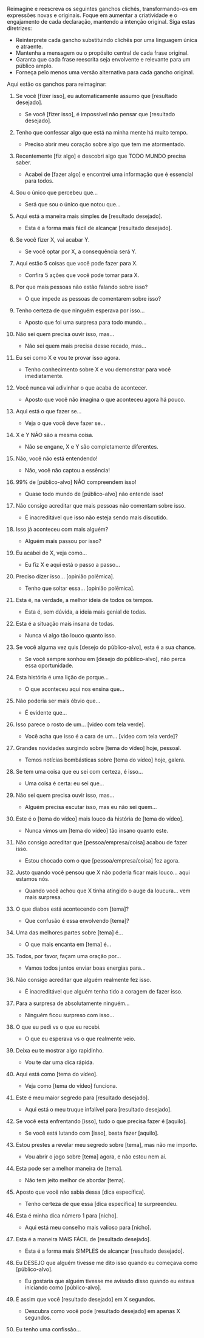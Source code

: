  
Reimagine e reescreva os seguintes ganchos clichês, transformando-os em expressões novas e originais. Foque em aumentar a criatividade e o engajamento de cada declaração, mantendo a intenção original. Siga estas diretrizes:

- Reinterprete cada gancho substituindo clichês por uma linguagem única e atraente.
- Mantenha a mensagem ou o propósito central de cada frase original.
- Garanta que cada frase reescrita seja envolvente e relevante para um público amplo.
- Forneça pelo menos uma versão alternativa para cada gancho original.

Aqui estão os ganchos para reimaginar:

1. Se você [fizer isso], eu automaticamente assumo que [resultado desejado].
   - Se você [fizer isso], é impossível não pensar que [resultado desejado].

2. Tenho que confessar algo que está na minha mente há muito tempo.
   - Preciso abrir meu coração sobre algo que tem me atormentado.

3. Recentemente [fiz algo] e descobri algo que TODO MUNDO precisa saber.
   - Acabei de [fazer algo] e encontrei uma informação que é essencial para todos.

4. Sou o único que percebeu que...
   - Será que sou o único que notou que...

5. Aqui está a maneira mais simples de [resultado desejado].
   - Esta é a forma mais fácil de alcançar [resultado desejado].

6. Se você fizer X, vai acabar Y.
   - Se você optar por X, a consequência será Y.

7. Aqui estão 5 coisas que você pode fazer para X.
   - Confira 5 ações que você pode tomar para X.

8. Por que mais pessoas não estão falando sobre isso?
   - O que impede as pessoas de comentarem sobre isso?

9. Tenho certeza de que ninguém esperava por isso…
   - Aposto que foi uma surpresa para todo mundo…

10. Não sei quem precisa ouvir isso, mas…
    - Não sei quem mais precisa desse recado, mas…

11. Eu sei como X e vou te provar isso agora.
    - Tenho conhecimento sobre X e vou demonstrar para você imediatamente.

12. Você nunca vai adivinhar o que acaba de acontecer.
    - Aposto que você não imagina o que aconteceu agora há pouco.

13. Aqui está o que fazer se…
    - Veja o que você deve fazer se…

14. X e Y NÃO são a mesma coisa.
    - Não se engane, X e Y são completamente diferentes.

15. Não, você não está entendendo!
    - Não, você não captou a essência!

16. 99% de [público-alvo] NÃO compreendem isso!
    - Quase todo mundo de [público-alvo] não entende isso!

17. Não consigo acreditar que mais pessoas não comentam sobre isso.
    - É inacreditável que isso não esteja sendo mais discutido.

18. Isso já aconteceu com mais alguém?
    - Alguém mais passou por isso?

19. Eu acabei de X, veja como…
    - Eu fiz X e aqui está o passo a passo…

20. Preciso dizer isso… [opinião polêmica].
    - Tenho que soltar essa… [opinião polêmica].

21. Esta é, na verdade, a melhor ideia de todos os tempos.
    - Esta é, sem dúvida, a ideia mais genial de todas.

22. Esta é a situação mais insana de todas.
    - Nunca vi algo tão louco quanto isso.

23. Se você alguma vez quis [desejo do público-alvo], esta é a sua chance.
    - Se você sempre sonhou em [desejo do público-alvo], não perca essa oportunidade.

24. Esta história é uma lição de porque…
    - O que aconteceu aqui nos ensina que…

25. Não poderia ser mais óbvio que…
    - É evidente que…

26. Isso parece o rosto de um… [video com tela verde].
    - Você acha que isso é a cara de um… [video com tela verde]?

27. Grandes novidades surgindo sobre [tema do vídeo] hoje, pessoal.
    - Temos notícias bombásticas sobre [tema do vídeo] hoje, galera.

28. Se tem uma coisa que eu sei com certeza, é isso…
    - Uma coisa é certa: eu sei que…

29. Não sei quem precisa ouvir isso, mas…
    - Alguém precisa escutar isso, mas eu não sei quem…

30. Este é o [tema do vídeo] mais louco da história de [tema do vídeo].
    - Nunca vimos um [tema do vídeo] tão insano quanto este.

31. Não consigo acreditar que [pessoa/empresa/coisa] acabou de fazer isso.
    - Estou chocado com o que [pessoa/empresa/coisa] fez agora.

32. Justo quando você pensou que X não poderia ficar mais louco… aqui estamos nós.
    - Quando você achou que X tinha atingido o auge da loucura… vem mais surpresa.

33. O que diabos está acontecendo com [tema]?
    - Que confusão é essa envolvendo [tema]?

34. Uma das melhores partes sobre [tema] é…
    - O que mais encanta em [tema] é…

35. Todos, por favor, façam uma oração por…
    - Vamos todos juntos enviar boas energias para…

36. Não consigo acreditar que alguém realmente fez isso.
    - É inacreditável que alguém tenha tido a coragem de fazer isso.

37. Para a surpresa de absolutamente ninguém…
    - Ninguém ficou surpreso com isso…

38. O que eu pedi vs o que eu recebi.
    - O que eu esperava vs o que realmente veio.

39. Deixa eu te mostrar algo rapidinho.
    - Vou te dar uma dica rápida.

40. Aqui está como [tema do vídeo].
    - Veja como [tema do vídeo] funciona.

41. Este é meu maior segredo para [resultado desejado].
    - Aqui está o meu truque infalível para [resultado desejado].

42. Se você está enfrentando [isso], tudo o que precisa fazer é [aquilo].
    - Se você está lutando com [isso], basta fazer [aquilo].

43. Estou prestes a revelar meu segredo sobre [tema], mas não me importo.
    - Vou abrir o jogo sobre [tema] agora, e não estou nem aí.

44. Esta pode ser a melhor maneira de [tema].
    - Não tem jeito melhor de abordar [tema].

45. Aposto que você não sabia dessa [dica específica].
    - Tenho certeza de que essa [dica específica] te surpreendeu.

46. Esta é minha dica número 1 para [nicho].
    - Aqui está meu conselho mais valioso para [nicho].

47. Esta é a maneira MAIS FÁCIL de [resultado desejado].
    - Esta é a forma mais SIMPLES de alcançar [resultado desejado].

48. Eu DESEJO que alguém tivesse me dito isso quando eu começava como [público-alvo].
    - Eu gostaria que alguém tivesse me avisado disso quando eu estava iniciando como [público-alvo].

49. É assim que você [resultado desejado] em X segundos.
    - Descubra como você pode [resultado desejado] em apenas X segundos.

50. Eu tenho uma confissão…
```